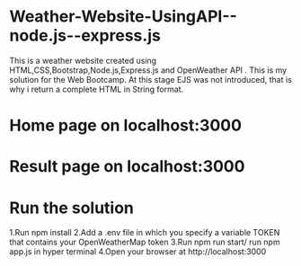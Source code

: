 # Weather-Website-UsingAPI--node.js--express.js
This is a weather website created using HTML,CSS,Bootstrap,Node.js,Express.js and OpenWeather API .
This is my solution for the Web Bootcamp. At this stage EJS was not introduced, that is why i return a complete HTML in String format.

# Home page on localhost:3000

# Result page on localhost:3000





# Run the solution
1.Run npm install
2.Add a .env file in which you specify a variable TOKEN that contains your OpenWeatherMap token
3.Run npm run start/ run npm app.js in hyper terminal
4.Open your browser at http://localhost:3000
